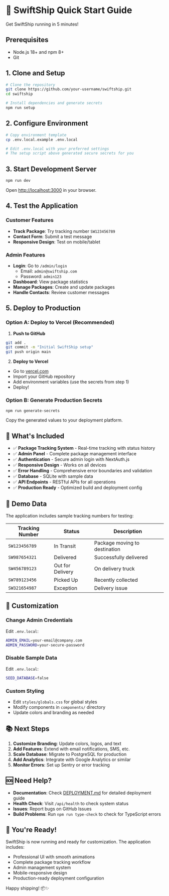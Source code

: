 # 🚀 SwiftShip Quick Start Guide

Get SwiftShip running in 5 minutes!

## Prerequisites

- Node.js 18+ and npm 8+
- Git

## 1. Clone and Setup

```bash
# Clone the repository
git clone https://github.com/your-username/swiftship.git
cd swiftship

# Install dependencies and generate secrets
npm run setup
```

## 2. Configure Environment

```bash
# Copy environment template
cp .env.local.example .env.local

# Edit .env.local with your preferred settings
# The setup script above generated secure secrets for you
```

## 3. Start Development Server

```bash
npm run dev
```

Open [http://localhost:3000](http://localhost:3000) in your browser.

## 4. Test the Application

### Customer Features
- **Track Package**: Try tracking number `SW123456789`
- **Contact Form**: Submit a test message
- **Responsive Design**: Test on mobile/tablet

### Admin Features
- **Login**: Go to `/admin/login`
  - Email: `admin@swiftship.com`
  - Password: `admin123`
- **Dashboard**: View package statistics
- **Manage Packages**: Create and update packages
- **Handle Contacts**: Review customer messages

## 5. Deploy to Production

### Option A: Deploy to Vercel (Recommended)

1. **Push to GitHub**
```bash
git add .
git commit -m "Initial SwiftShip setup"
git push origin main
```

2. **Deploy to Vercel**
- Go to [vercel.com](https://vercel.com)
- Import your GitHub repository
- Add environment variables (use the secrets from step 1)
- Deploy!

### Option B: Generate Production Secrets

```bash
npm run generate-secrets
```

Copy the generated values to your deployment platform.

## 🎯 What's Included

- ✅ **Package Tracking System** - Real-time tracking with status history
- ✅ **Admin Panel** - Complete package management interface
- ✅ **Authentication** - Secure admin login with NextAuth.js
- ✅ **Responsive Design** - Works on all devices
- ✅ **Error Handling** - Comprehensive error boundaries and validation
- ✅ **Database** - SQLite with sample data
- ✅ **API Endpoints** - RESTful APIs for all operations
- ✅ **Production Ready** - Optimized build and deployment config

## 📱 Demo Data

The application includes sample tracking numbers for testing:

| Tracking Number | Status | Description |
|----------------|--------|-------------|
| `SW123456789` | In Transit | Package moving to destination |
| `SW987654321` | Delivered | Successfully delivered |
| `SW456789123` | Out for Delivery | On delivery truck |
| `SW789123456` | Picked Up | Recently collected |
| `SW321654987` | Exception | Delivery issue |

## 🔧 Customization

### Change Admin Credentials
Edit `.env.local`:
```bash
ADMIN_EMAIL=your-email@company.com
ADMIN_PASSWORD=your-secure-password
```

### Disable Sample Data
Edit `.env.local`:
```bash
SEED_DATABASE=false
```

### Custom Styling
- Edit `styles/globals.css` for global styles
- Modify components in `components/` directory
- Update colors and branding as needed

## 📚 Next Steps

1. **Customize Branding**: Update colors, logos, and text
2. **Add Features**: Extend with email notifications, SMS, etc.
3. **Scale Database**: Migrate to PostgreSQL for production
4. **Add Analytics**: Integrate with Google Analytics or similar
5. **Monitor Errors**: Set up Sentry or error tracking

## 🆘 Need Help?

- **Documentation**: Check [DEPLOYMENT.md](./DEPLOYMENT.md) for detailed deployment guide
- **Health Check**: Visit `/api/health` to check system status
- **Issues**: Report bugs on GitHub Issues
- **Build Problems**: Run `npm run type-check` to check for TypeScript errors

## 🎉 You're Ready!

SwiftShip is now running and ready for customization. The application includes:

- Professional UI with smooth animations
- Complete package tracking workflow
- Admin management system
- Mobile-responsive design
- Production-ready deployment configuration

Happy shipping! 📦✨